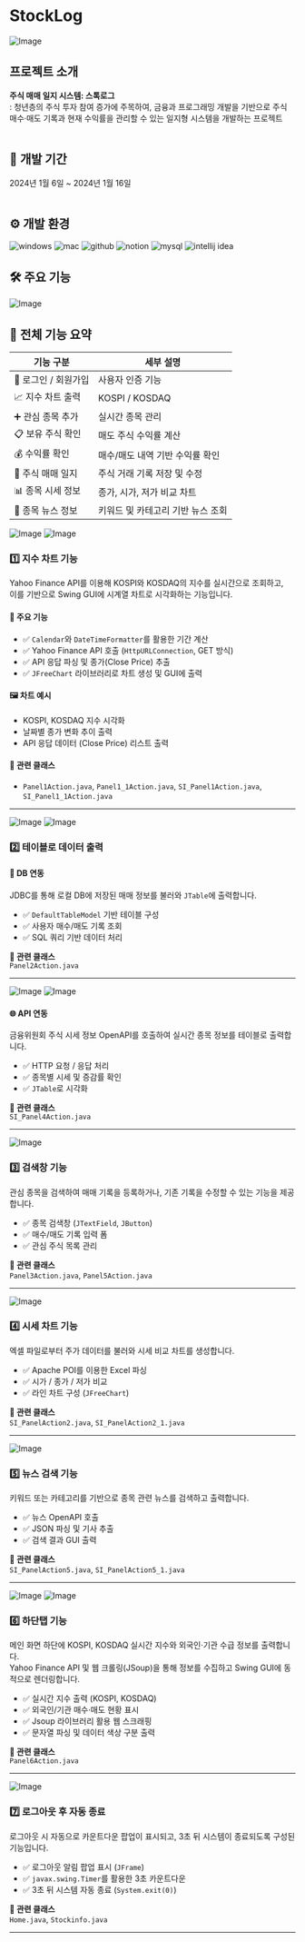 # StockLog


![Image](https://github.com/user-attachments/assets/ba32c498-19cc-4de2-9c6c-ddc725dfdeb7)
## 프로젝트 소개
**주식 매매 일지 시스템: 스톡로그**
</br>
: 청년층의 주식 투자 참여 증가에 주목하여, 금융과 프로그래밍 개발을 기반으로 주식 매수·매도 기록과 현재 수익률을 관리할 수 있는 일지형 시스템을 개발하는 프로젝트
</br></br>

## 📅 개발 기간
2024년 1월 6일 ~ 2024년 1월 16일
</br></br>

## ⚙ 개발 환경
![windows](https://img.shields.io/badge/Windows-0078D6?style=for-the-badge&logo=windows&logoColor=white)
![mac](https://img.shields.io/badge/mac%20os-000000?style=for-the-badge&logo=apple&logoColor=white)
![github](https://img.shields.io/badge/GitHub-100000?style=for-the-badge&logo=github&logoColor=white)
![notion](https://img.shields.io/badge/Notion-%23000000.svg?style=for-the-badge&logo=notion&logoColor=white)
![mysql](https://img.shields.io/badge/MySQL-005C84?style=for-the-badge&logo=mysql&logoColor=white)
![intellij idea](https://img.shields.io/badge/IntelliJ_IDEA-000000.svg?style=for-the-badge&logo=intellij-idea&logoColor=white)
</br>


## 🛠 주요 기능


![Image](https://github.com/user-attachments/assets/73bde540-25ae-42d5-909a-f3c759af6391)
## 🧩 전체 기능 요약

| 기능 구분 | 세부 설명 |
|-----------|-----------|
| 🔐 로그인 / 회원가입 | 사용자 인증 기능 |
| 📈 지수 차트 출력 | KOSPI / KOSDAQ |
| ➕ 관심 종목 추가 | 실시간 종목 관리 |
| 📋 보유 주식 확인 | 매도 주식 수익률 계산 |
| 💰 수익률 확인 | 매수/매도 내역 기반 수익률 확인 |
| 📒 주식 매매 일지 | 주식 거래 기록 저장 및 수정 |
| 📊 종목 시세 정보 | 종가, 시가, 저가 비교 차트 |
| 📰 종목 뉴스 정보 | 키워드 및 카테고리 기반 뉴스 조회 |


![Image](https://github.com/user-attachments/assets/3662dd29-6825-4a11-b9cf-ead21653f594)
![Image](https://github.com/user-attachments/assets/a7893b7b-bfe4-46ab-8ec3-527ee3b9caca)
### 1️⃣ 지수 차트 기능

Yahoo Finance API를 이용해 KOSPI와 KOSDAQ의 지수를 실시간으로 조회하고,  
이를 기반으로 Swing GUI에 시계열 차트로 시각화하는 기능입니다.

#### 📌 주요 기능

- ✅ `Calendar`와 `DateTimeFormatter`를 활용한 기간 계산
- ✅ Yahoo Finance API 호출 (`HttpURLConnection`, GET 방식)
- ✅ API 응답 파싱 및 종가(Close Price) 추출
- ✅ `JFreeChart` 라이브러리로 차트 생성 및 GUI에 출력

#### 🖼️ 차트 예시
- KOSPI, KOSDAQ 지수 시각화
- 날짜별 종가 변화 추이 출력
- API 응답 데이터 (Close Price) 리스트 출력

#### 📂 관련 클래스
- `Panel1Action.java`, `Panel1_1Action.java`, `SI_Panel1Action.java`, `SI_Panel1_1Action.java`


---

![Image](https://github.com/user-attachments/assets/c89bd978-76fd-4a69-ab60-543774f02564)
![Image](https://github.com/user-attachments/assets/5ed9303f-18f2-476d-9243-72d1bbc5d393)


### 2️⃣ 테이블로 데이터 출력

#### 📌 DB 연동
JDBC를 통해 로컬 DB에 저장된 매매 정보를 불러와 `JTable`에 출력합니다.

- ✅ `DefaultTableModel` 기반 테이블 구성
- ✅ 사용자 매수/매도 기록 조회
- ✅ SQL 쿼리 기반 데이터 처리

**📂 관련 클래스**  
`Panel2Action.java`
</br>

---
![Image](https://github.com/user-attachments/assets/76846f61-a648-4a66-8961-4bc45b283c96)
![Image](https://github.com/user-attachments/assets/b5028772-669f-4494-b53d-30dde0921c0e)

#### 🌐 API 연동
금융위원회 주식 시세 정보 OpenAPI를 호출하여 실시간 종목 정보를 테이블로 출력합니다.

- ✅ HTTP 요청 / 응답 처리
- ✅ 종목별 시세 및 증감률 확인
- ✅ `JTable`로 시각화

**📂 관련 클래스**  
`SI_Panel4Action.java`

---

![Image](https://github.com/user-attachments/assets/8d4d5570-80ec-4121-891b-244fdc48b965)
### 3️⃣ 검색창 기능

관심 종목을 검색하여 매매 기록을 등록하거나, 기존 기록을 수정할 수 있는 기능을 제공합니다.

- ✅ 종목 검색창 (`JTextField`, `JButton`)
- ✅ 매수/매도 기록 입력 폼
- ✅ 관심 주식 목록 관리

**📂 관련 클래스**  
`Panel3Action.java`, `Panel5Action.java`

---
![Image](https://github.com/user-attachments/assets/0c963b0d-b9ab-418e-9cf1-de3ec851fd55)

### 4️⃣ 시세 차트 기능

엑셀 파일로부터 주가 데이터를 불러와 시세 비교 차트를 생성합니다.

- ✅ Apache POI를 이용한 Excel 파싱
- ✅ 시가 / 종가 / 저가 비교
- ✅ 라인 차트 구성 (`JFreeChart`)

**📂 관련 클래스**  
`SI_PanelAction2.java`, `SI_PanelAction2_1.java`

---
![Image](https://github.com/user-attachments/assets/83e73585-610d-4125-8d89-a928917e39ba)
### 5️⃣ 뉴스 검색 기능

키워드 또는 카테고리를 기반으로 종목 관련 뉴스를 검색하고 출력합니다.

- ✅ 뉴스 OpenAPI 호출
- ✅ JSON 파싱 및 기사 추출
- ✅ 검색 결과 GUI 출력

**📂 관련 클래스**  
`SI_PanelAction5.java`, `SI_PanelAction5_1.java`

---
![Image](https://github.com/user-attachments/assets/0f570e37-0093-4535-95c9-a125a92d9db5)
![Image](https://github.com/user-attachments/assets/5fc63524-9e76-4879-bdb7-ebb8735749a1)
### 6️⃣ 하단탭 기능

메인 화면 하단에 KOSPI, KOSDAQ 실시간 지수와 외국인·기관 수급 정보를 출력합니다.  
Yahoo Finance API 및 웹 크롤링(JSoup)을 통해 정보를 수집하고 Swing GUI에 동적으로 렌더링합니다.

- ✅ 실시간 지수 출력 (KOSPI, KOSDAQ)
- ✅ 외국인/기관 매수·매도 현황 표시
- ✅ Jsoup 라이브러리 활용 웹 스크래핑
- ✅ 문자열 파싱 및 데이터 색상 구분 출력

**📂 관련 클래스**  
`Panel6Action.java`

---
![Image](https://github.com/user-attachments/assets/60665a75-6019-4edc-9fe4-9a393dce1d5e)

### 7️⃣ 로그아웃 후 자동 종료

로그아웃 시 자동으로 카운트다운 팝업이 표시되고, 3초 뒤 시스템이 종료되도록 구성된 기능입니다.

- ✅ 로그아웃 알림 팝업 표시 (`JFrame`)
- ✅ `javax.swing.Timer`를 활용한 3초 카운트다운
- ✅ 3초 뒤 시스템 자동 종료 (`System.exit(0)`)

**📂 관련 클래스**  
`Home.java`, `Stockinfo.java`

---
